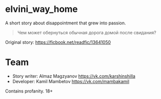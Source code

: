 # elvini_way_home
A short story about disappointment that grew into passion.

> Чем может обернуться обычная дорога домой после свидания?

Original story: https://ficbook.net/readfic/13641050

# Team
- Story writer: Almaz Magzyanov https://vk.com/karshinshilla
- Developer: Kamil Mambetov https://vk.com/mambakamil

Contains profanity. 18+
